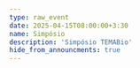 ```yaml
---
type: raw_event
date: 2025-04-15T08:00:00+3:30
name: Simpósio
description: 'Simpósio TEMABio'
hide_from_announcments: true
---
```

